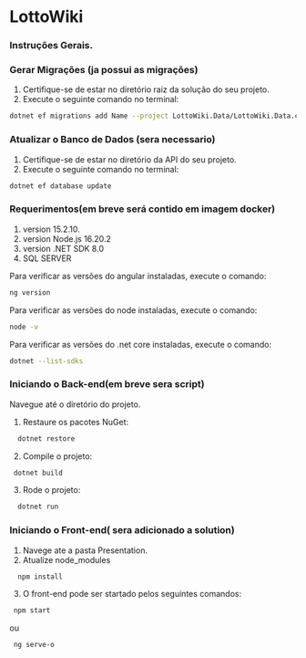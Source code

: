 # LottoWiki

### Instruções Gerais.

### Gerar Migrações (ja possui as migrações)

1. Certifique-se de estar no diretório raiz da solução do seu projeto.
2. Execute o seguinte comando no terminal:
```bash
dotnet ef migrations add Name --project LottoWiki.Data/LottoWiki.Data.csproj --startup-project LottoWiki.Api/LottoWiki.Api.csproj
```

### Atualizar o Banco de Dados (sera necessario)
1. Certifique-se de estar no diretório da API do seu projeto.
2. Execute o seguinte comando no terminal:
```bash
dotnet ef database update
```

### Requerimentos(em breve será contido em imagem docker)
1. version 15.2.10.
2. version Node.js 16.20.2
3. version .NET SDK 8.0
4. SQL SERVER

 Para verificar as versões do angular instaladas, execute o comando:
   ```bash
   ng version
   ```
 Para verificar as versões do node instaladas, execute o comando:
   ```bash
  node -v
   ```
 Para verificar as versões do .net core instaladas, execute o comando:
   ```bash
   dotnet --list-sdks
   ```

### Iniciando o Back-end(em breve sera script)

Navegue até o diretório do projeto.
1. Restaure os pacotes NuGet:
 ```bash
   dotnet restore
   ```
2. Compile o projeto:
 ```bash
  dotnet build
   ```
3. Rode o projeto:
 ```bash
   dotnet run
   ```
### Iniciando o Front-end( sera adicionado a solution)
1. Navege ate a pasta Presentation.
2. Atualize node_modules
 ```bash
   npm install
   ```
3. O front-end pode ser startado pelos seguintes comandos:
 ```bash
  npm start
   ```
ou 
 ```bash
  ng serve-o
   ```















